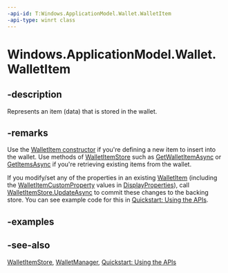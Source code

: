 ```yaml
---
-api-id: T:Windows.ApplicationModel.Wallet.WalletItem
-api-type: winrt class
---
```


<!-- Class syntax.
public class WalletItem : Windows.ApplicationModel.Wallet.IWalletItem
-->

# Windows.ApplicationModel.Wallet.WalletItem

## -description
Represents an item (data) that is stored in the wallet.

## -remarks
Use the [WalletItem constructor](walletitem_walletitem.md) if you're defining a new item to insert into the wallet. Use methods of [WalletItemStore](walletitemstore.md) such as [GetWalletItemAsync](walletitemstore_getwalletitemasync.md) or [GetItemsAsync](walletitemstore_getitemsasync.md) if you're retrieving existing items from the wallet.

If you modify/set any of the properties in an existing [WalletItem](walletitem.md) (including the [WalletItemCustomProperty](walletitemcustomproperty.md) values in [DisplayProperties](walletitem_displayproperties.md)), call [WalletItemStore.UpdateAsync](walletitemstore_updateasync.md) to commit these changes to the backing store. You can see example code for this in [Quickstart: Using the   APIs](http://msdn.microsoft.com/library/4312628c-37a3-48a7-b41f-14605d478cf7).

## -examples

## -see-also
[WalletItemStore](walletitemstore.md), [WalletManager](walletmanager.md), [Quickstart: Using the   APIs](http://msdn.microsoft.com/library/4312628c-37a3-48a7-b41f-14605d478cf7)
